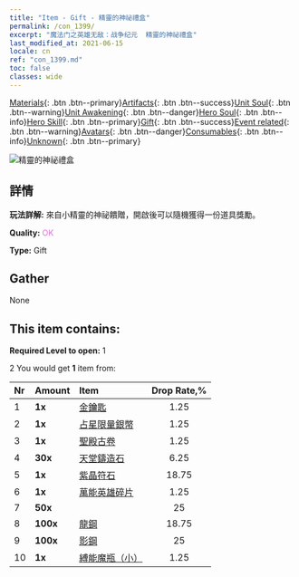 ```yaml
---
title: "Item - Gift - 精靈的神祕禮盒"
permalink: /con_1399/
excerpt: "魔法门之英雄无敌：战争纪元  精靈的神祕禮盒"
last_modified_at: 2021-06-15
locale: cn
ref: "con_1399.md"
toc: false
classes: wide
---
```

 [Materials](/ItemsCN/){: .btn .btn--primary}[Artifacts](/ItemsCN/Artifacts/){: .btn .btn--success}[Unit Soul](/ItemsCN/UnitSoul/){: .btn .btn--warning}[Unit Awakening](/ItemsCN/UnitAwakening/){: .btn .btn--danger}[Hero Soul](/ItemsCN/HeroSoul/){: .btn .btn--info}[Hero Skill](/ItemsCN/HeroSkill/){: .btn .btn--primary}[Gift](/ItemsCN/Gift/){: .btn .btn--success}[Event related](/ItemsCN/Events/){: .btn .btn--warning}[Avatars](/ItemsCN/Avatars/){: .btn .btn--danger}[Consumables](/ItemsCN/Consumables/){: .btn .btn--info}[Unknown](/ItemsCN/Unknown/){: .btn .btn--primary}

 ![精靈的神祕禮盒](/images/t/i_907013.png)

## 詳情
 **玩法詳解:** 來自小精靈的神祕饋贈，開啟後可以隨機獲得一份道具獎勵。

 **Quality:** <span style="color: #DA70D6">OK</span>

 **Type:** Gift

## Gather

  None

## This item contains:

 **Required Level to open:** 1

 2 You would get **1** item  from:

  | Nr | Amount |     Item    | Drop Rate,% |
  |:---|:-------|:------------|:---------:|
  | 1 |  **1x** | [金鑰匙](/cn/Items/con_783/) | 1.25 | 
  | 2 |  **1x** | [占星限量銀幣](/cn/Items/con_969/) | 1.25 | 
  | 3 |  **1x** | [聖殿古卷](/cn/Items/con_697/) | 1.25 | 
  | 4 |  **30x** | [天堂鑄造石](/cn/Items/art_188/) | 6.25 | 
  | 5 |  **1x** | [紫晶符石](/cn/Items/con_720/) | 18.75 | 
  | 6 |  **1x** | [萬能英雄碎片](/cn/Items/her_358/) | 1.25 | 
  | 7 |  **50x** | <i class="fas fa-gem"/> | 25 | 
  | 8 |  **100x** | [龍鋼](/cn/Items/con_880/) | 18.75 | 
  | 9 |  **100x** | [影鋼](/cn/Items/con_881/) | 25 | 
  | 10 |  **1x** | [縛能魔瓶（小）](/cn/Items/con_724/) | 1.25 | 
